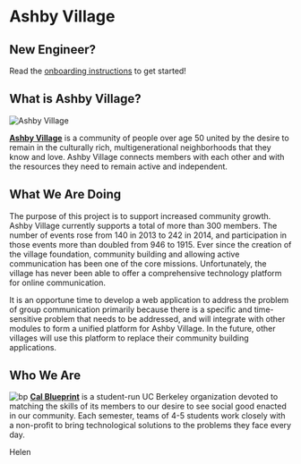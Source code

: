 # Ashby Village

New Engineer?
----
Read the [onboarding instructions](https://github.com/calblueprint/ashby-village/tree/master/docs) to get started!

What is Ashby Village?
----
![Ashby Village](http://s3.amazonaws.com/ClubExpressClubFiles/748044/graphics/AVlogocolor-web.png "Ashby Village Banner")

**[Ashby Village](http://www.ashbyvillage.org/)** is a community of people over age 50 united by the desire to remain in the culturally rich, multigenerational neighborhoods that they know and love. Ashby Village connects members with each other and with the resources they need to remain active and independent.

What We Are Doing
----
The purpose of this project is to support increased community growth. Ashby Village currently supports a total of more than 300 members. The number of events rose from 140 in 2013 to 242 in 2014, and participation in those events more than doubled from 946 to 1915. Ever since the creation of the village foundation, community building and allowing active communication has been one of the core missions. Unfortunately, the village has never been able to offer a comprehensive technology platform for online communication.

It is an opportune time to develop a web application to address the problem of group communication primarily because there is a specific and time-sensitive problem that needs to be addressed, and will integrate with other modules to form a unified platform for Ashby Village. In the future, other villages will use this platform to replace their community building applications.

Who We Are
----------
![bp](https://raw.githubusercontent.com/calblueprint/calblueprint.org.old/master/app/assets/images/banner-facebook.png "BP Banner")
**[Cal Blueprint](http://www.calblueprint.org/)** is a student-run UC Berkeley organization devoted to matching the skills of its members to our desire to see social good enacted in our community. Each semester, teams of 4-5 students work closely with a non-profit to bring technological solutions to the problems they face every day.

Helen

